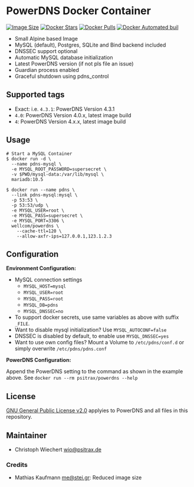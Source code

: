 # PowerDNS Docker Container

[![Image Size](https://images.microbadger.com/badges/image/psitrax/powerdns.svg)](https://microbadger.com/images/psitrax/powerdns)
[![Docker Stars](https://img.shields.io/docker/stars/psitrax/powerdns.svg)](https://hub.docker.com/r/psitrax/powerdns/)
[![Docker Pulls](https://img.shields.io/docker/pulls/psitrax/powerdns.svg)](https://hub.docker.com/r/psitrax/powerdns/)
[![Docker Automated buil](https://img.shields.io/docker/automated/psitrax/powerdns.svg)](https://hub.docker.com/r/psitrax/powerdns/)

* Small Alpine based Image
* MySQL (default), Postgres, SQLite and Bind backend included
* DNSSEC support optional
* Automatic MySQL database initialization
* Latest PowerDNS version (if not pls file an issue)
* Guardian process enabled
* Graceful shutdown using pdns_control

## Supported tags

* Exact: i.e. `4.3.1`: PowerDNS Version 4.3.1
* `4.0`: PowerDNS Version 4.0.x, latest image build
* `4`: PowerDNS Version 4.x.x, latest image build

## Usage

```shell
# Start a MySQL Container
$ docker run -d \
  --name pdns-mysql \
  -e MYSQL_ROOT_PASSWORD=supersecret \
  -v $PWD/mysql-data:/var/lib/mysql \
  mariadb:10.5

$ docker run --name pdns \
  --link pdns-mysql:mysql \
  -p 53:53 \
  -p 53:53/udp \
  -e MYSQL_USER=root \
  -e MYSQL_PASS=supersecret \
  -e MYSQL_PORT=3306 \
  wellcom/powerdns \
    --cache-ttl=120 \
    --allow-axfr-ips=127.0.0.1,123.1.2.3
```

## Configuration

**Environment Configuration:**

* MySQL connection settings
  * `MYSQL_HOST=mysql`
  * `MYSQL_USER=root`
  * `MYSQL_PASS=root`
  * `MYSQL_DB=pdns`
  * `MYSQL_DNSSEC=no`
* To support docker secrets, use same variables as above with suffix `_FILE`.
* Want to disable mysql initialization? Use `MYSQL_AUTOCONF=false`
* DNSSEC is disabled by default, to enable use `MYSQL_DNSSEC=yes`
* Want to use own config files? Mount a Volume to `/etc/pdns/conf.d` or simply overwrite `/etc/pdns/pdns.conf`

**PowerDNS Configuration:**

Append the PowerDNS setting to the command as shown in the example above.
See `docker run --rm psitrax/powerdns --help`


## License

[GNU General Public License v2.0](https://github.com/PowerDNS/pdns/blob/master/COPYING) applyies to PowerDNS and all files in this repository.


## Maintainer

* Christoph Wiechert <wio@psitrax.de>

### Credits

* Mathias Kaufmann <me@stei.gr>: Reduced image size

